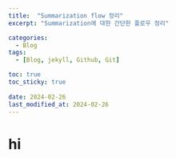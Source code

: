 ```yaml
---
title:  "Summarization flow 정리"
excerpt: "Summarization에 대한 간단한 플로우 정리"

categories:
  - Blog
tags:
  - [Blog, jekyll, Github, Git]

toc: true
toc_sticky: true
 
date: 2024-02-26
last_modified_at: 2024-02-26
---
```

# hi